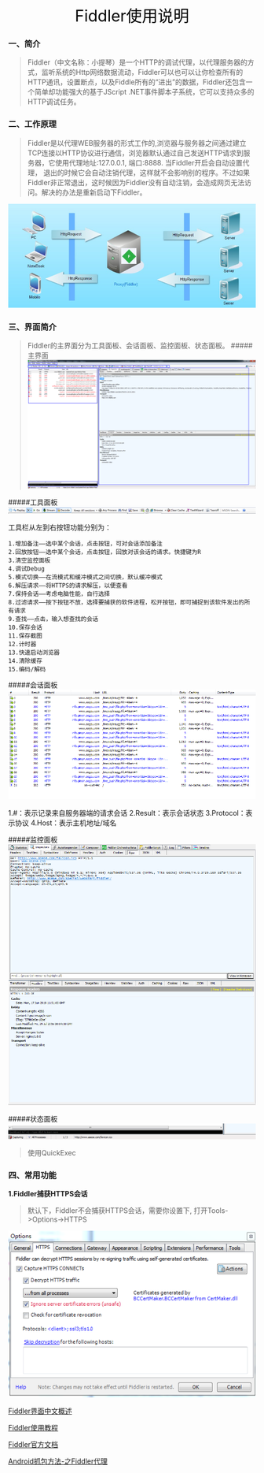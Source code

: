 <center><font size=6 color=black>Fiddler使用说明</font></center>

### 一、简介
>Fiddler（中文名称：小提琴）是一个HTTP的调试代理，以代理服务器的方式，监听系统的Http网络数据流动，Fiddler可以也可以让你检查所有的HTTP通讯，设置断点，以及Fiddle所有的“进出”的数据，Fiddler还包含一个简单却功能强大的基于JScript .NET事件脚本子系统，它可以支持众多的HTTP调试任务。

### 二、工作原理
>Fiddler是以代理WEB服务器的形式工作的,浏览器与服务器之间通过建立TCP连接以HTTP协议进行通信，浏览器默认通过自己发送HTTP请求到服务器，它使用代理地址:127.0.0.1, 端口:8888. 当Fiddler开启会自动设置代理， 退出的时候它会自动注销代理，这样就不会影响别的程序。不过如果Fiddler非正常退出，这时候因为Fiddler没有自动注销，会造成网页无法访问。解决的办法是重新启动下Fiddler。

![工作原理](img/1.jpg)

### 三、界面简介
>Fiddler的主界面分为工具面板、会话面板、监控面板、状态面板。
#####主界面
![主界面](img/2.png)

#####工具面板
![工具面板](img/3.png)

工具栏从左到右按钮功能分别为：

    1.增加备注——选中某个会话，点击按钮，可对会话添加备注
    2.回放按钮——选中某个会话，点击按钮，回放对该会话的请求。快捷键为R
    3.清空监控面板
    4.调试Debug
    5.模式切换——在流模式和缓冲模式之间切换，默认缓冲模式
    6.解压请求——将HTTPS的请求解压，以便查看
    7.保持会话——考虑电脑性能，自行选择
    8.过滤请求——按下按钮不放，选择要捕获的软件进程，松开按钮，即可捕捉到该软件发出的所有请求
    9.查找——点击，输入想查找的会话
    10.保存会话
    11.保存截图
    12.计时器
    13.快速启动浏览器
    14.清除缓存
    15.编码/解码

#####会话面板
![会话面板](img/4.png)

1.#：表示记录来自服务器端的请求会话
2.Result：表示会话状态
3.Protocol：表示协议
4.Host：表示主机地址/域名



#####监控面板
![监控面板](img/5.png)

#####状态面板
![状态面板](img/6.png)
>使用QuickExec




### 四、常用功能
**1.Fiddler捕获HTTPS会话**
>默认下，Fiddler不会捕获HTTPS会话，需要你设置下, 打开Tools->Options->HTTPS

![状态面板](img/7.png)


[Fiddler界面中文概述](https://www.cnblogs.com/sjl179947253/p/7620524.html)

[Fiddler使用教程](http://www.aseoe.com/special/webstart/fiddler/#c4)

[Fiddler官方文档](https://docs.telerik.com/fiddler/KnowledgeBase/FiddlerScript/ModifyRequestOrResponse)

[Android抓包方法-之Fiddler代理](https://www.cnblogs.com/findyou/p/3491014.html)